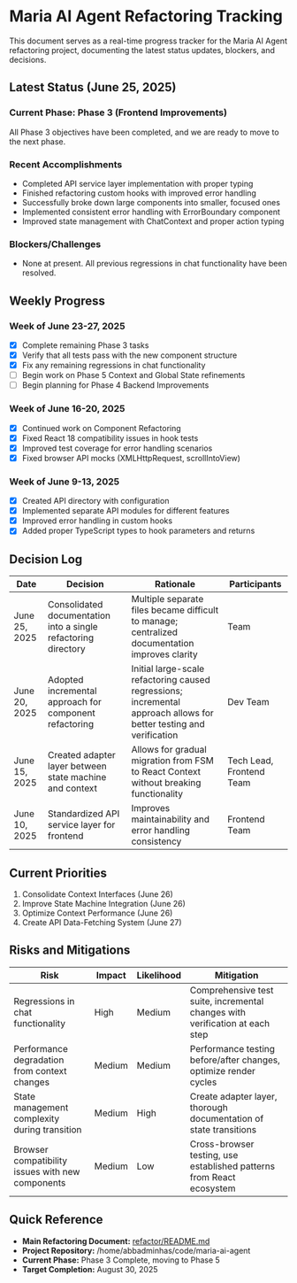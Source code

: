 # Maria AI Agent Refactoring Tracking

This document serves as a real-time progress tracker for the Maria AI Agent refactoring project, documenting the latest status updates, blockers, and decisions.

## Latest Status (June 25, 2025)

### Current Phase: Phase 3 (Frontend Improvements)
All Phase 3 objectives have been completed, and we are ready to move to the next phase.

### Recent Accomplishments
- Completed API service layer implementation with proper typing
- Finished refactoring custom hooks with improved error handling
- Successfully broke down large components into smaller, focused ones
- Implemented consistent error handling with ErrorBoundary component
- Improved state management with ChatContext and proper action typing

### Blockers/Challenges
- None at present. All previous regressions in chat functionality have been resolved.

## Weekly Progress

### Week of June 23-27, 2025
- [x] Complete remaining Phase 3 tasks
- [x] Verify that all tests pass with the new component structure
- [x] Fix any remaining regressions in chat functionality
- [ ] Begin work on Phase 5 Context and Global State refinements
- [ ] Begin planning for Phase 4 Backend Improvements

### Week of June 16-20, 2025
- [x] Continued work on Component Refactoring
- [x] Fixed React 18 compatibility issues in hook tests
- [x] Improved test coverage for error handling scenarios
- [x] Fixed browser API mocks (XMLHttpRequest, scrollIntoView)

### Week of June 9-13, 2025
- [x] Created API directory with configuration
- [x] Implemented separate API modules for different features
- [x] Improved error handling in custom hooks
- [x] Added proper TypeScript types to hook parameters and returns

## Decision Log

| Date | Decision | Rationale | Participants |
|------|----------|-----------|--------------|
| June 25, 2025 | Consolidated documentation into a single refactoring directory | Multiple separate files became difficult to manage; centralized documentation improves clarity | Team |
| June 20, 2025 | Adopted incremental approach for component refactoring | Initial large-scale refactoring caused regressions; incremental approach allows for better testing and verification | Dev Team |
| June 15, 2025 | Created adapter layer between state machine and context | Allows for gradual migration from FSM to React Context without breaking functionality | Tech Lead, Frontend Team |
| June 10, 2025 | Standardized API service layer for frontend | Improves maintainability and error handling consistency | Frontend Team |

## Current Priorities

1. Consolidate Context Interfaces (June 26)
2. Improve State Machine Integration (June 26)
3. Optimize Context Performance (June 26)
4. Create API Data-Fetching System (June 27)

## Risks and Mitigations

| Risk | Impact | Likelihood | Mitigation |
|------|--------|------------|------------|
| Regressions in chat functionality | High | Medium | Comprehensive test suite, incremental changes with verification at each step |
| Performance degradation from context changes | Medium | Medium | Performance testing before/after changes, optimize render cycles |
| State management complexity during transition | Medium | High | Create adapter layer, thorough documentation of state transitions |
| Browser compatibility issues with new components | Medium | Low | Cross-browser testing, use established patterns from React ecosystem |

## Quick Reference

- **Main Refactoring Document:** [refactor/README.md](/home/abbadminhas/code/maria-ai-agent/refactor/README.md)
- **Project Repository:** /home/abbadminhas/code/maria-ai-agent
- **Current Phase:** Phase 3 Complete, moving to Phase 5
- **Target Completion:** August 30, 2025
